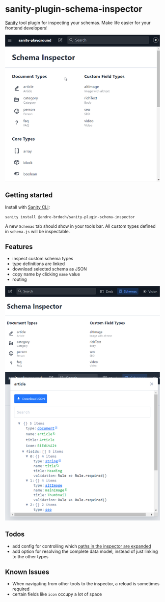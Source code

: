 # sanity-plugin-schema-inspector

[Sanity](https://www.sanity.io/) tool plugin for inspecting your schemas. Make life easier for your frontend developers!

<img src="./docs/demo.gif">

## Getting started

Install with [Sanity CLI](https://www.sanity.io/docs/cli):

`sanity install @andre-brdoch/sanity-plugin-schema-inspector`

A new `Schemas` tab should show in your tools bar. All custom types defined in `schema.js` will be inspectable.

## Features

- inspect custom schema types
- type definitions are linked
- download selected schema as JSON
- copy name by clicking `name` value
- routing

<img src="./docs/overview.png">

<img src="./docs/inspector.png">

## Todos

- add config for controlling which [paths in the inspector are expanded](https://github.com/Lapple/react-json-inspector#propsisexpanded)
- add option for resolving the complete data model, instead of just linking to the other types

## Known Issues

- When navigating from other tools to the inspector, a reload is sometimes required
- certain fields like `icon` occupy a lot of space
